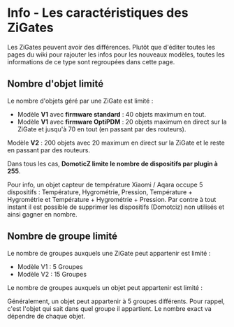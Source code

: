 # Info - Les caractéristiques des ZiGates

Les ZiGates peuvent avoir des différences. Plutôt que d'éditer toutes les pages du wiki pour rajouter les infos pour les nouveaux modèles, toutes les informations de ce type sont regroupées dans cette page.

## Nombre d'objet limité

Le nombre d'objets géré par une ZiGate est limité :

* Modèle **V1** avec **firmware standard** : 40 objets maximum en tout.
* Modèle **V1** avec **firmware OptiPDM** : 20 objets maximum en direct sur la ZiGate et jusqu'à 70 en tout (en passant par des routeurs).

Modèle **V2** : 200 objets avec 20 maximum en direct sur la ZiGate et le reste en passant par des routeurs.


Dans tous les cas, **DomoticZ limite le nombre de dispositifs par plugin à 255**.

Pour info, un objet capteur de température Xiaomi / Aqara occupe 5 dispositifs : Température, Hygrométrie, Pression, Température + Hygrométrie et Température + Hygrométrie + Pression. Par contre à tout instant il est possible de supprimer les dispositifs (Domotciz) non utilisés et ainsi gagner en nombre.


## Nombre de groupe limité

Le nombre de groupes auxquels une ZiGate peut appartenir est limité :

* Modèle V1 : 5 Groupes
* Modèle V2 : 15 Groupes

Le nombre de groupes auxquels un objet peut appartenir est limité :

Généralement, un objet peut appartenir à 5 groupes différents. Pour rappel, c'est l'objet qui sait dans quel groupe il appartient. Le nombre exact va dépendre de chaque objet.
